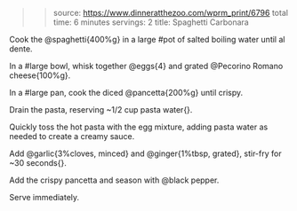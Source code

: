 >> source: https://www.dinneratthezoo.com/wprm_print/6796
>> total time: 6 minutes
>> servings: 2
>> title: Spaghetti Carbonara

Cook the @spaghetti{400%g} in a large #pot of salted boiling water until al dente.

In a #large bowl, whisk together @eggs{4} and grated @Pecorino Romano cheese{100%g}.

In a #large pan, cook the diced @pancetta{200%g} until crispy.

Drain the pasta, reserving ~1/2 cup pasta water{}.

Quickly toss the hot pasta with the egg mixture, adding pasta water as needed to create a creamy sauce.

Add @garlic{3%cloves, minced} and @ginger{1%tbsp, grated}, stir-fry for ~30 seconds{}.

Add the crispy pancetta and season with @black pepper.

Serve immediately.
